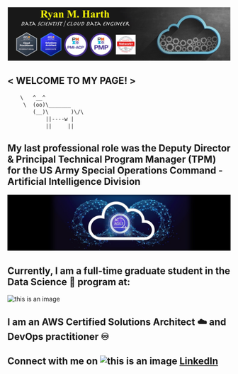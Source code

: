 ![this is an image](https://github.com/JediViking18a/JediViking18a/blob/main/Ryan_GitHub_banner.jpg)

## < WELCOME TO MY PAGE! >
 
        \   ^__^
         \  (oo)\_______
            (__)\       )\/\
                ||----w |
                ||     ||
                
## My last professional role was the Deputy Director & Principal Technical Program Manager (TPM) for the US Army Special Operations Command - Artificial Intelligence Division
![this is an image](https://github.com/JediViking18a/JediViking18a/blob/main/Cloud_Agile_Devops.jpeg)

## Currently, I am a full-time graduate student in the Data Science 🤖 program at: 
 ![this is an image](https://imgs.search.brave.com/22afFzHS2v0bVcRZKA6Dtg6YZ6lqUieG9RbQpCV0buk/rs:fit:653:225:1/g:ce/aHR0cHM6Ly90c2U0/Lm1tLmJpbmcubmV0/L3RoP2lkPU9JUC5p/TGcyYVN5NGR6bHZN/bHVtWmVvRy13QUFB/QSZwaWQ9QXBp)


            
## I am an AWS Certified Solutions Architect ☁️ and DevOps practitioner ♾️    
  
  
## Connect with me on ![this is an image](https://findicons.com/files/icons/1979/social/50/linkedin.png) [LinkedIn](https://www.linkedin.com/in/ryan-m-harth/)
